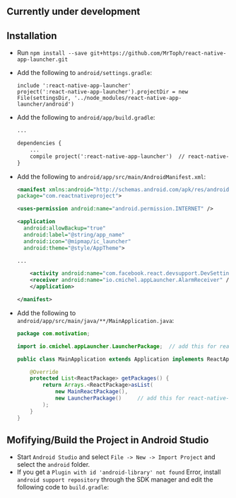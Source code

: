 ## Currently under development

## Installation
* Run `npm install --save git+https://github.com/MrToph/react-native-app-launcher.git`
* Add the following to `android/settings.gradle`:
    ```
    include ':react-native-app-launcher'
    project(':react-native-app-launcher').projectDir = new File(settingsDir, '../node_modules/react-native-app-launcher/android')
    ```

* Add the following to `android/app/build.gradle`:
    ```xml
    ...

    dependencies {
        ...
        compile project(':react-native-app-launcher')  // react-native-app-launcher
    }
    ```
* Add the following to `android/app/src/main/AndroidManifest.xml`:
    ```xml
    <manifest xmlns:android="http://schemas.android.com/apk/res/android"
    package="com.reactnativeproject">

    <uses-permission android:name="android.permission.INTERNET" />

    <application
      android:allowBackup="true"
      android:label="@string/app_name"
      android:icon="@mipmap/ic_launcher"
      android:theme="@style/AppTheme">

    ...

        <activity android:name="com.facebook.react.devsupport.DevSettingsActivity" />
        <receiver android:name="io.cmichel.appLauncher.AlarmReceiver" />   <!-- react-native-app-launcher -->
        </application>

    </manifest>
    ```
* Add the following to `android/app/src/main/java/**/MainApplication.java`:
    ```java
    package com.motivation;

    import io.cmichel.appLauncher.LauncherPackage;  // add this for react-native-app-launcher

    public class MainApplication extends Application implements ReactApplication {

        @Override
        protected List<ReactPackage> getPackages() {
            return Arrays.<ReactPackage>asList(
                new MainReactPackage(),
                new LauncherPackage()     // add this for react-native-app-launcher
            );
        }
    }
    ```


## Mofifying/Build the Project in Android Studio
* Start `Android Studio` and select `File -> New -> Import Project` and select the `android` folder.
* If you get a `Plugin with id 'android-library' not found` Error, install `android support repository`
    through the SDK manager and edit the following code to `build.gradle`:

